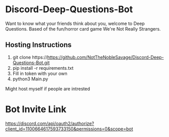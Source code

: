# Discord-Deep-Questions-Bot
Want to know what your friends think about you, welcome to Deep Questions.
Based of the fun/horror card game We're Not Really Strangers.

## Hosting Instructions ##
1) git clone https://https://github.com/NotTheNobleSavage/Discord-Deep-Questions-Bot.git
2) pip install -r requirements.txt
3) Fill in token with your own
5) python3 Main.py

Might host myself if people are intrested

# Bot Invite Link
https://discord.com/api/oauth2/authorize?client_id=1100664617593733150&permissions=0&scope=bot
